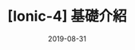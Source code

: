 ---
date: 2019-08-31
title: "[Ionic-4] 基礎介紹"
description: 看文件看了好久，查資料查了很久，總算有點心得 ！
permalink: /:year/:month/:day/ionic-4-basic-introduce.html
categories:
- Ionic-4
tags:
- Ionic-4
---